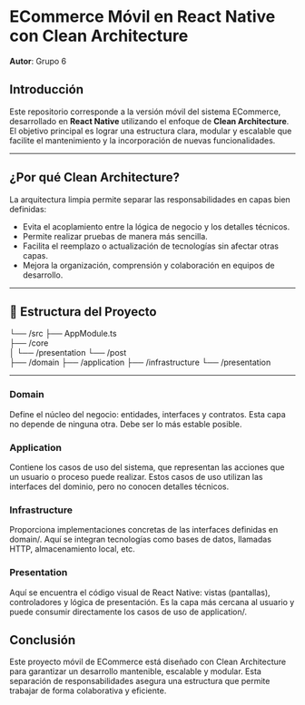 # ECommerce Móvil en React Native con Clean Architecture

**Autor**: Grupo 6

## Introducción

Este repositorio corresponde a la versión móvil del sistema ECommerce, desarrollado en **React Native** utilizando el enfoque de **Clean Architecture**. El objetivo principal es lograr una estructura clara, modular y escalable que facilite el mantenimiento y la incorporación de nuevas funcionalidades.

---

## ¿Por qué Clean Architecture?

La arquitectura limpia permite separar las responsabilidades en capas bien definidas:

- Evita el acoplamiento entre la lógica de negocio y los detalles técnicos.
- Permite realizar pruebas de manera más sencilla.
- Facilita el reemplazo o actualización de tecnologías sin afectar otras capas.
- Mejora la organización, comprensión y colaboración en equipos de desarrollo.

---

## 📁 Estructura del Proyecto

└── /src
    ├── AppModule.ts              
    ├── /core                     
    │   └── /presentation
    └── /post                     
        ├── /domain
        ├── /application
        ├── /infrastructure
        └── /presentation

---

### Domain
Define el núcleo del negocio: entidades, interfaces y contratos. Esta capa no depende de ninguna otra. Debe ser lo más estable posible.

### Application

Contiene los casos de uso del sistema, que representan las acciones que un usuario o proceso puede realizar. Estos casos de uso utilizan las interfaces del dominio, pero no conocen detalles técnicos.

### Infrastructure
Proporciona implementaciones concretas de las interfaces definidas en domain/. Aquí se integran tecnologías como bases de datos, llamadas HTTP, almacenamiento local, etc.

### Presentation
Aquí se encuentra el código visual de React Native: vistas (pantallas), controladores y lógica de presentación. Es la capa más cercana al usuario y puede consumir directamente los casos de uso de application/.

## Conclusión

Este proyecto móvil de ECommerce está diseñado con Clean Architecture para garantizar un desarrollo mantenible, escalable y modular. Esta separación de responsabilidades asegura una estructura que permite trabajar de forma colaborativa y eficiente.
